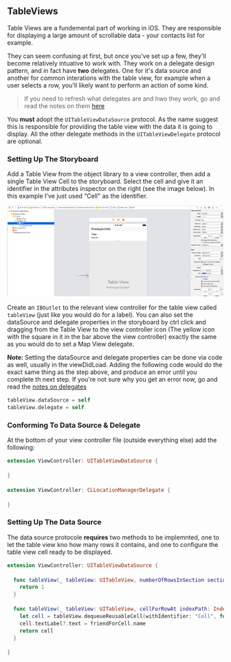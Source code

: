 ## TableViews

Table Views are a fundemental part of working in iOS. They are responsible for displaying a large amount of scrollable data - your contacts list for example. 

They can seem confusing at first, but once you've set up a few, they'll become relatively intuative to work with. They work on a delegate design pattern, and in fact have **two** delegates. One for it's data source and another for common interations with the table view, for example when a user selects a row, you'll likely want to perform an action of some kind. 

> If you need to refresh what delegates are and hwo they work, go and read the notes on them [here](https://github.com/KyleGoslan/Digital-Media-Design/tree/master/05%20-%20Delegates)

You **must** adopt the `UITableViewDataSource` protocol. As the name suggest this is responsible for providing the table view with the data it is going to display. All the other delegate methods in the `UITableViewDelegate` protocol are optional.  

### Setting Up The Storyboard

Add a Table View from the object library to a view controller, then add a single Table View Cell to the storyboard. Select the cell and give it an identifier in the attributes inspector on the right (see the image below). In this example I've just used "Cell" as the identifier. 

![Image](Resources/table-views-01.png)

Create an `IBOutlet` to the relevant view controller for the table view called `tableView` (just like you would do for a label). You can also set the dataSource and delegate properties in the storyboard by ctrl click and dragging from the Table View to the view controller icon (The yellow icon with the square in it in the bar above the view controller) exactly the same as you would do to set a Map View delegate.

**Note:** Setting the dataSource and delegate properties can be done via code as well, usually in the viewDidLoad. Adding the following code would do the exact same thing as the step above, and produce an error until you complete th next step. If you're not sure why you get an error now, go and read the [notes on delegates](https://github.com/KyleGoslan/Digital-Media-Design/tree/master/05%20-%20Delegates) 

```swift
tableView.dataSource = self
tableView.delegate = self
```

### Conforming To Data Source & Delegate

At the bottom of your view controller file (outside everything else) add the following: 

```swift
extension ViewController: UITableViewDataSource {

}

extension ViewController: CLLocationManagerDelegate {

}
```

### Setting Up The Data Source

The data source protocole **requires** two methods to be implemnted, one to let the table view kno how many rows it contains, and one to configure the table view cell ready to be displayed. 

```swift 
extension ViewController: UITableViewDataSource {

  func tableView(_ tableView: UITableView, numberOfRowsInSection section: Int) -> Int {
    return 1
  }

  func tableView(_ tableView: UITableView, cellForRowAt indexPath: IndexPath) -> UITableViewCell {
    let cell = tableView.dequeueReusableCell(withIdentifier: "Cell", for: indexPath)
    cell.textLabel?.text = friendForCell.name
    return cell
  }

}
```
